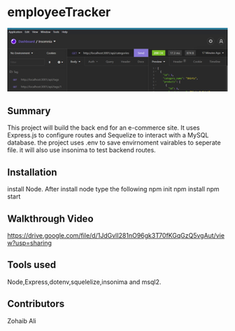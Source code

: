 # employeeTracker

![Screenshot](insomnia.png)

## Summary  

This project will build the back end for an e-commerce site. It uses Express.js to configure routes and Sequelize to interact with a MySQL database. the project uses .env to save envirnoment vairables to seperate file. it will also use insonima to test backend routes.

## Installation

install Node. After install node type the following
npm init
npm install
npm start

## Walkthrough Video

https://drive.google.com/file/d/1JdGvlI281nO96gk3T70fKGqGzQ5vgAut/view?usp=sharing

## Tools used

Node,Express,dotenv,squelelize,insonima and msql2.

## Contributors

Zohaib Ali
